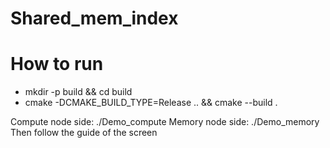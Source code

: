 # Shared_mem_index
# How to run
* mkdir -p build && cd build
* cmake -DCMAKE_BUILD_TYPE=Release .. && cmake --build .


Compute node side: ./Demo_compute
Memory node side: ./Demo_memory
Then follow the guide of the screen
